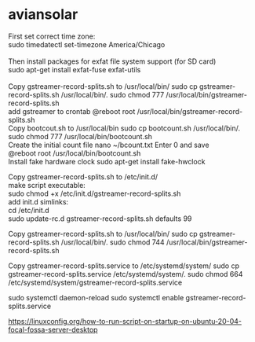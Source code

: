 # aviansolar

First set correct time zone:
<br>
sudo timedatectl set-timezone America/Chicago
<br><br>
Then install packages for exfat file system support (for SD card)
<br>
sudo apt-get install exfat-fuse exfat-utils
<br>
<br>
Copy gstreamer-record-splits.sh to /usr/local/bin/
sudo cp gstreamer-record-splits.sh /usr/local/bin/.
sudo chmod 777 /usr/local/bin/gstreamer-record-splits.sh
<br>
add gstreamer to crontab
@reboot root /usr/local/bin/gstreamer-record-splits.sh
<br>
Copy bootcout.sh to /usr/local/bin
sudo cp bootcount.sh /usr/local/bin/.
sudo chmod 777 /usr/local/bin/bootcount.sh
<br>
Create the initial count file
nano ~/bcount.txt
Enter 0 and save
<br>
@reboot root /usr/local/bin/bootcount.sh
<br>
Install fake hardware clock
sudo apt-get install fake-hwclock













Copy gstreamer-record-splits.sh to /etc/init.d/
<br>
make script executable: 
<br>
sudo chmod +x /etc/init.d/gstreamer-record-splits.sh
<br>
add init.d simlinks: 
<br>
cd /etc/init.d
<br>
sudo update-rc.d gstreamer-record-splits.sh defaults 99 



Copy gstreamer-record-splits.sh to /usr/local/bin/
sudo cp gstreamer-record-splits.sh /usr/local/bin/.
sudo chmod 744 /usr/local/bin/gstreamer-record-splits.sh

Copy gstreamer-record-splits.service to /etc/systemd/system/
sudo cp gstreamer-record-splits.service /etc/systemd/system/.
sudo chmod 664 /etc/systemd/system/gstreamer-record-splits.service

sudo systemctl daemon-reload
sudo systemctl enable gstreamer-record-splits.service



https://linuxconfig.org/how-to-run-script-on-startup-on-ubuntu-20-04-focal-fossa-server-desktop